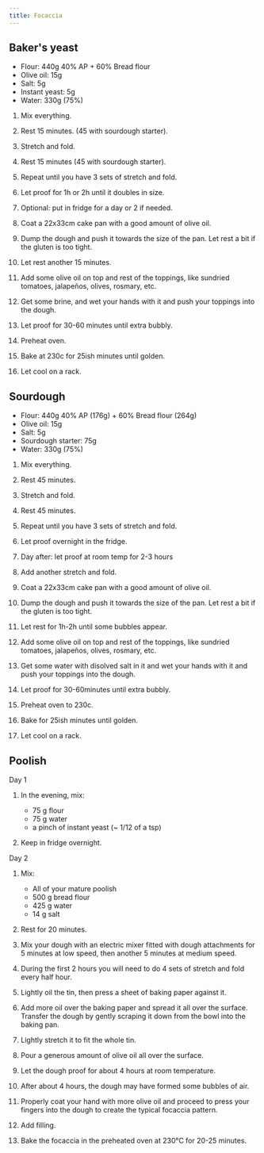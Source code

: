 ```yaml
---
title: Focaccia
---
```


## Baker's yeast

- Flour: 440g 40% AP + 60% Bread flour
- Olive oil: 15g
- Salt: 5g
- Instant yeast: 5g
- Water: 330g (75%)

1. Mix everything.
1. Rest 15 minutes. (45 with sourdough starter).
1. Stretch and fold.
1. Rest 15 minutes  (45 with sourdough starter).
1. Repeat until you have 3 sets of stretch and fold.
1. Let proof for 1h or 2h until it doubles in size.
1. Optional: put in fridge for a day or 2 if needed.


1. Coat a 22x33cm cake pan with a good amount of olive oil.
1. Dump the dough and push it towards the size of the pan. Let rest a bit if the gluten is too tight.
1. Let rest another 15 minutes.
1. Add some olive oil on top and rest of the toppings, like sundried tomatoes, jalapeños, olives, rosmary, etc.
1. Get some brine, and wet your hands with it and push your toppings into the dough.
1. Let proof for 30-60 minutes until extra bubbly.


1. Preheat oven.
1. Bake at 230c for 25ish minutes until golden.
1. Let cool on a rack.

## Sourdough

- Flour: 440g 40% AP  (176g) + 60% Bread flour (264g)
- Olive oil: 15g
- Salt: 5g
- Sourdough starter: 75g
- Water: 330g (75%)

1. Mix everything.
1. Rest 45 minutes.
1. Stretch and fold.
1. Rest 45 minutes.
1. Repeat until you have 3 sets of stretch and fold.
1. Let proof overnight in the fridge.
1. Day after: let proof at room temp for 2-3 hours
1. Add another stretch and fold.


1. Coat a 22x33cm cake pan with a good amount of olive oil.
1. Dump the dough and push it towards the size of the pan. Let rest a bit if the gluten is too tight.
1. Let rest for 1h-2h until some bubbles appear.
1. Add some olive oil on top and rest of the toppings, like sundried tomatoes, jalapeños, olives, rosmary, etc.
1. Get some water with disolved salt in it and wet your hands with it and push your toppings into the dough.
1. Let proof for 30-60minutes until extra bubbly.


1. Preheat oven to 230c.
1. Bake for 25ish minutes until golden.
1. Let cool on a rack.

## Poolish

Day 1

1. In the evening, mix:

   - 75 g flour
   - 75 g water
   - a pinch of instant yeast (~ 1/12 of a tsp)

1. Keep in fridge overnight.

Day 2

1. Mix:

   - All of your mature poolish
   - 500 g bread flour
   - 425 g water
   - 14 g salt

1. Rest for 20 minutes.
1. Mix your dough with an electric mixer fitted with dough attachments for 5 minutes at low speed, then another 5 minutes at medium speed.
1. During the first 2 hours you will need to do 4 sets of stretch and fold every half hour.
1. Lightly oil the tin, then press a sheet of baking paper against it.
1. Add more oil over the baking paper and spread it all over the surface. Transfer the dough by gently scraping it down from the bowl into the baking pan.
1. Lightly stretch it to fit the whole tin.
1. Pour a generous amount of olive oil all over the surface.
1. Let the dough proof for about 4 hours at room temperature.
1. After about 4 hours, the dough may have formed some bubbles of air.
1. Properly coat your hand with more olive oil and proceed to press your fingers into the dough to create the typical focaccia pattern.
1. Add filling.
1. Bake the focaccia in the preheated oven at 230°C for 20-25 minutes.